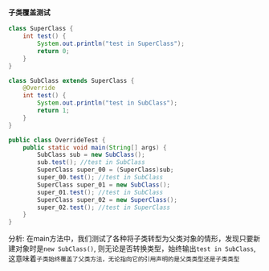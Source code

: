 ### `子类覆盖测试`

```Java
class SuperClass {
    int test() {
        System.out.println("test in SuperClass");
        return 0;
    }
}

class SubClass extends SuperClass {
    @Override
    int test() {
        System.out.println("test in SubClass");
        return 1;
    }
}

public class OverrideTest {
    public static void main(String[] args) {
        SubClass sub = new SubClass();
        sub.test(); //test in SubClass
        SuperClass super_00 = (SuperClass)sub;
        super_00.test(); //test in SubClass
        SuperClass super_01 = new SubClass();
        super_01.test(); //test in SubClass
        SuperClass super_02 = new SuperClass();
        super_02.test(); //test in SuperClass
    }
}

```

分析:
    在main方法中，我们测试了各种将子类转型为父类对象的情形，发现只要新建对象时是`new SubClass()`, 则无论是否转换类型，始终输出`test in SubClass`, 这意味着`子类始终覆盖了父类方法，无论指向它的引用声明的是父类类型还是子类类型`